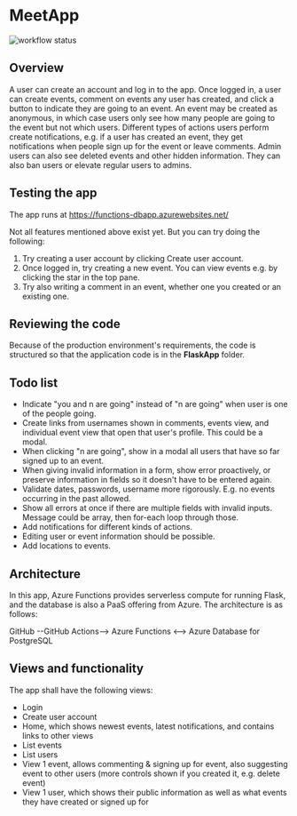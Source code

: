 # MeetApp

![workflow status](https://github.com/mikkokallio/dbapp-code/actions/workflows/main_functions-dbapp.yml/badge.svg)

## Overview

A user can create an account and log in to the app. Once logged in, a user can create events, comment on events any user has created, and click a button to indicate they are going to an event. An event may be created as anonymous, in which case users only see how many people are going to the event but not which users. Different types of actions users perform create notifications, e.g. if a user has created an event, they get notifications when people sign up for the event or leave comments. Admin users can also see deleted events and other hidden information. They can also ban users or elevate regular users to admins.

## Testing the app

The app runs at https://functions-dbapp.azurewebsites.net/

Not all features mentioned above exist yet. But you can try doing the following:
1. Try creating a user account by clicking Create user account.
2. Once logged in, try creating a new event. You can view events e.g. by clicking the star in the top pane.
3. Try also writing a comment in an event, whether one you created or an existing one.

## Reviewing the code

Because of the production environment's requirements, the code is structured so that the application code is in the **FlaskApp** folder.

## Todo list

* Indicate "you and n are going" instead of "n are going" when user is one of the people going.
* Create links from usernames shown in comments, events view, and individual event view that open that user's profile. This could be a modal.
* When clicking "n are going", show in a modal all users that have so far signed up to an event.
* When giving invalid information in a form, show error proactively, or preserve information in fields so it doesn't have to be entered again.
* Validate dates, passwords, username more rigorously. E.g. no events occurring in the past allowed.
* Show all errors at once if there are multiple fields with invalid inputs. Message could be array, then for-each loop through those.
* Add notifications for different kinds of actions.
* Editing user or event information should be possible.
* Add locations to events.

## Architecture

In this app, Azure Functions provides serverless compute for running Flask, and the database is also a PaaS offering from Azure. The architecture is as follows:

GitHub --GitHub Actions--> Azure Functions <--> Azure Database for PostgreSQL

## Views and functionality

The app shall have the following views:
* Login
* Create user account
* Home, which shows newest events, latest notifications, and contains links to other views
* List events
* List users
* View 1 event, allows commenting & signing up for event, also suggesting event to other users (more controls shown if you created it, e.g. delete event)
* View 1 user, which shows their public information as well as what events they have created or signed up for
